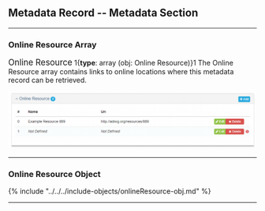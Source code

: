 ## Metadata Record -- Metadata Section
---

### Online Resource Array

<span class="md-panel" style="font-size: larger">Online Resource</span> 1{**type**: array (obj: <span class="md-panel">Online Resource</span>)}1 The <span class="md-panel">Online Resource</span> array contains links to online locations where this metadata record can be retrieved.

![Metadata Online Resource Panel](/assets/reference/edit-objects/metadata/metadata/onlineResource-array.png)

---

### Online Resource Object

{% include "../../../include-objects/onlineResource-obj.md" %}

---
